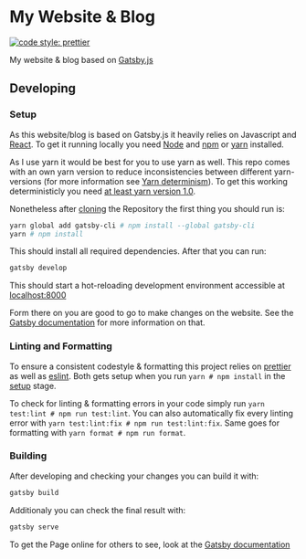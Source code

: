 # My Website & Blog

[![code style: prettier](https://img.shields.io/badge/code_style-prettier-ff69b4.svg?style=flat-square)](https://github.com/prettier/prettier)

My website & blog based on [Gatsby.js](https://www.gatsbyjs.org)

## Developing

### Setup

As this website/blog is based on Gatsby.js it heavily relies on Javascript and [React](https://reactjs.org/).
To get it running locally you need [Node](https://nodejs.org/en/) and [npm](https://www.npmjs.com/) or [yarn](https://yarnpkg.com/lang/en/) installed.

As I use yarn it would be best for you to use yarn as well. This repo comes with an own yarn version to reduce inconsistencies between different yarn-versions (for more information see [Yarn determinism](https://yarnpkg.com/blog/2017/05/31/determinism/)). To get this working deterministicly you need [at least yarn version 1.0](https://yarnpkg.com/en/docs/yarnrc).

Nonetheless after [cloning](https://help.github.com/articles/cloning-a-repository/) the Repository the first thing you should run is:

```sh
yarn global add gatsby-cli # npm install --global gatsby-cli
yarn # npm install
```

This should install all required dependencies.
After that you can run:

```sh
gatsby develop
```

This should start a hot-reloading development environment accessible at [localhost:8000](localhost:8000)

Form there on you are good to go to make changes on the website.
See the [Gatsby documentation](https://www.gatsbyjs.org/docs/) for more information on that.

### Linting and Formatting

To ensure a consistent codestyle & formatting this project relies on [prettier](https://prettier.io/) as well as [eslint](https://eslint.org/). Both gets setup when you run `yarn # npm install` in the [setup](#setup) stage.

To check for linting & formatting errors in your code simply run `yarn test:lint # npm run test:lint`. You can also automatically fix every linting error with `yarn test:lint:fix # npm run test:lint:fix`. Same goes for formatting with `yarn format # npm run format`.

### Building

After developing and checking your changes you can build it with:

```sh
gatsby build
```

Additionaly you can check the final result with:

```sh
gatsby serve
```

To get the Page online for others to see, look at the [Gatsby documentation](https://www.gatsbyjs.org/docs/deploy-gatsby/)
